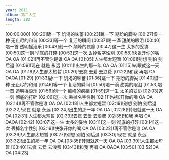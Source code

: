 ```yaml
---
year: 2011
album: 第二人生
length: 282
---
```

[00:00.000]
[00:20]舔一下 饥渴的味蕾
[00:23]跳一下 期盼的脚尖
[00:27]恨一种 无止尽的和谐
[00:33]等一个 复活的瞬间
[00:37]喝一滴 甜美的眼泪
[00:40]唱一首 透明摇滚乐
[00:43]创一个 颠峰的疯癫
[00:47]这一生 太多的妥协
[00:50]这一刻 彻底的打碎
[00:53]这一次 丢掉名字性别
[00:58]!快张开你的嘴 OA OA
[01:02]!再不管你是谁 OA OA
[01:05]!人生都太短暂
[01:06]!别想 别怕 别后退
[01:09]!现在 就是 永远
[01:11]!出生的那一年 OA OA
[01:15]!转眼就这一天 OA OA
[01:18]!人生都太短暂
[01:20]!去疯 去爱 去浪费
[01:22]!和我 再唱 OA OAOA
[01:29]
[01:33]舔一下 饥渴的味蕾
[01:36]跳一下 期盼的脚尖
[01:40]恨一种 无止尽的和谐
[01:46]等一个 复活的瞬间
[01:50]喝一滴 甜美的眼泪
[01:53]唱一首 透明摇滚乐
[01:56]创一个 颠峰的疯癫
[01:59]这一生 太多的妥协
[02:03]这一刻 彻底的打碎
[02:06]这一次 丢掉名字性别
[02:11]!快张开你的嘴 OA OA
[02:14]!再不管你是谁 OA OA
[02:18]!人生都太短暂
[02:19]!别想 别怕 别后退
[02:22]!现在 就是 永远
[02:24]!出生的那一年 OA OA
[02:28]!转眼就这一天 OA OA
[02:31]!人生都太短暂
[02:33]!去疯 去爱 去浪费
[02:35]!和我 再唱 OA OAOA
[02:42]
[03:07]这一生 太多的妥协
[03:11]这一刻 彻底的打碎
[03:14]这一次 丢掉名字性别
[03:19]!快张开你的嘴 OA OA
[03:22]!再不管你是谁 OA OA
[03:26]!人生都太短暂
[03:27]!别想 别怕 别后退
[03:30]!现在 就是 永远
[03:32]!出生的那一年 OA OA
[03:35]!转眼就这一天 OA OA
[03:39]!人生都太短暂
[03:40]!去疯 去爱 去浪费
[03:43]!和我 再唱 OA OAOA
[03:50]
[03:52]OA OA
[04:23]
